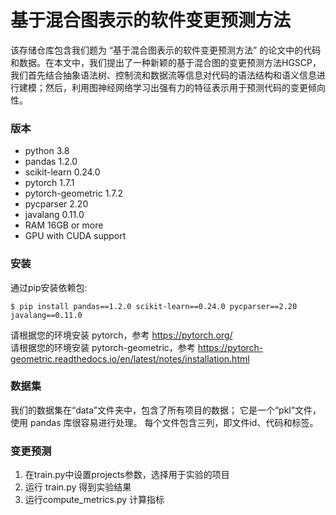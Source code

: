 # 基于混合图表示的软件变更预测方法
该存储仓库包含我们题为 “基于混合图表示的软件变更预测方法” 的论文中的代码和数据。在本文中，我们提出了一种新颖的基于混合图的变更预测方法HGSCP，我们首先结合抽象语法树、控制流和数据流等信息对代码的语法结构和语义信息进行建模；然后，利用图神经网络学习出强有力的特征表示用于预测代码的变更倾向性。

### 版本
+ python 3.8<br>
+ pandas 1.2.0<br>
+ scikit-learn 0.24.0<br>
+ pytorch 1.7.1<br>
+ pytorch-geometric 1.7.2<br>
+ pycparser 2.20<br>
+ javalang 0.11.0<br>
+ RAM 16GB or more<br>
+ GPU with CUDA support<br>

### 安装
通过pip安装依赖包:

	$ pip install pandas==1.2.0 scikit-learn==0.24.0 pycparser==2.20 javalang==0.11.0

请根据您的环境安装 pytorch，参考 https://pytorch.org/ <br>
请根据您的环境安装 pytorch-geometric，参考 https://pytorch-geometric.readthedocs.io/en/latest/notes/installation.html

### 数据集
我们的数据集在“data”文件夹中，包含了所有项目的数据； 它是一个“pkl”文件，使用 pandas 库很容易进行处理。 每个文件包含三列，即文件id、代码和标签。 <br>

### 变更预测

1. 在train.py中设置projects参数，选择用于实验的项目
2. 运行 train.py 得到实验结果
3. 运行compute_metrics.py 计算指标
